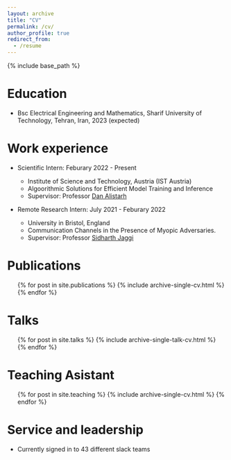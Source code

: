 ```yaml
---
layout: archive
title: "CV"
permalink: /cv/
author_profile: true
redirect_from:
  - /resume
---
```


{% include base_path %}

Education
======
* Bsc Electrical Engineering and Mathematics, Sharif University of Technology, Tehran, Iran, 2023 (expected)

Work experience
======
* Scientific Intern: Feburary 2022 - Present
  * Institute of Science and Technology, Austria (IST Austria)
  * Algoorithmic Solutions for Efficient Model Training and Inference
  * Supervisor: Professor [Dan Alistarh](https://people.csail.mit.edu/alistarh/)

* Remote Research Intern: July 2021 - Feburary 2022
  * University in Bristol, England
  * Communication Channels in the Presence of Myopic Adversaries.
  * Supervisor: Professor [Sidharth Jaggi](https://research-information.bris.ac.uk/en/persons/sidharth-sid-jaggi)

Publications
======
  <ul>{% for post in site.publications %}
    {% include archive-single-cv.html %}
  {% endfor %}</ul>
  
Talks
======
  <ul>{% for post in site.talks %}
    {% include archive-single-talk-cv.html %}
  {% endfor %}</ul>
  
Teaching Asistant
======
  <ul>{% for post in site.teaching %}
    {% include archive-single-cv.html %}
  {% endfor %}</ul>
  
Service and leadership
======
* Currently signed in to 43 different slack teams
